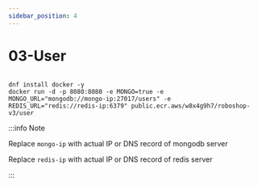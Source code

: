 ```yaml
---
sidebar_position: 4
---
```


# 03-User


```shell 

dnf install docker -y
docker run -d -p 8080:8080 -e MONGO=true -e MONGO_URL="mongodb://mongo-ip:27017/users" -e REDIS_URL="redis://redis-ip:6379" public.ecr.aws/w8x4g9h7/roboshop-v3/user

```


:::info Note

Replace `mongo-ip` with actual IP or DNS record of mongodb server

Replace `redis-ip` with actual IP or DNS record of redis server

:::

